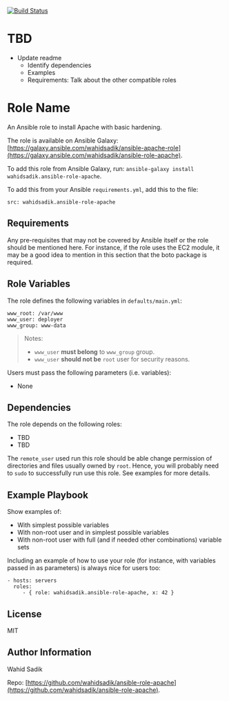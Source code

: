 [![Build Status](https://travis-ci.org/wahidsadik/ansible-role-apache.svg?branch=master)](https://travis-ci.org/wahidsadik/ansible-role-apache)

TBD
===

- Update readme
  - Identify dependencies
  - Examples
  - Requirements: Talk about the other compatible roles

Role Name
=========

An Ansible role to install Apache with basic hardening.

The role is available on Ansible Galaxy: [https://galaxy.ansible.com/wahidsadik/ansible-apache-role](https://galaxy.ansible.com/wahidsadik/ansible-role-apache).

To add this role from Ansible Galaxy, run: `ansible-galaxy install wahidsadik.ansible-role-apache`.

To add this from your Ansible `requirements.yml`, add this to the file:

    src: wahidsadik.ansible-role-apache


Requirements
------------

Any pre-requisites that may not be covered by Ansible itself or the role should be mentioned here. For instance, if the role uses the EC2 module, it may be a good idea to mention in this section that the boto package is required.

Role Variables
--------------

The role defines the following variables in `defaults/main.yml`:

    www_root: /var/www
    www_user: deployer
    www_group: www-data

>Notes:
>
> - `www_user` **must belong** to `www_group` group.
> - `www_user` **should not be** `root` user for security reasons.


Users must pass the following parameters (i.e. variables):

- None

Dependencies
------------

The role depends on the following roles:

- TBD
- TBD

The `remote_user` used run this role should be able change permission of directories and files usually owned by `root`. Hence, you will probably need to `sudo` to successfully run use this role. See examples for more details.

Example Playbook
----------------

Show examples of:

- With simplest possible variables
- With non-root user and in simplest possible variables
- With non-root user with full (and if needed other combinations) variable sets

Including an example of how to use your role (for instance, with variables passed in as parameters) is always nice for users too:

    - hosts: servers
      roles:
         - { role: wahidsadik.ansible-role-apache, x: 42 }

License
-------

MIT

Author Information
------------------

Wahid Sadik

Repo: [https://github.com/wahidsadik/ansible-role-apache](https://github.com/wahidsadik/ansible-role-apache).
